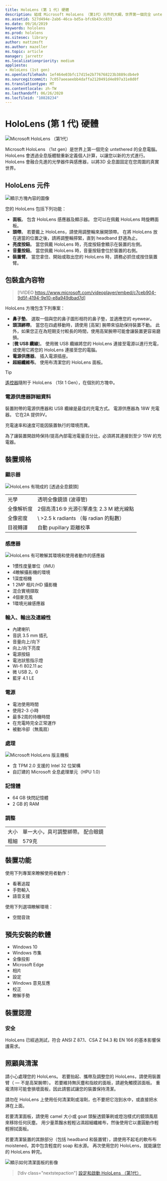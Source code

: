 ```yaml
---
title: HoloLens (第 1 代) 硬體
description: 組成 Microsoft HoloLens （第1代）元件的大綱，世界第一個完全 untethered 執行 Windows 的全息電腦。
ms.assetid: 527d494e-2ab6-46ca-bd5a-bfc6b43cc833
ms.date: 09/16/2019
keywords: hololens
ms.prod: hololens
ms.sitesec: library
author: mattzmsft
ms.author: mazeller
ms.topic: article
manager: jarrettr
ms.localizationpriority: medium
appliesto:
- HoloLens (1st gen)
ms.openlocfilehash: 1ef464e03bfc17d15e2b776768223b3889cdb4e9
ms.sourcegitcommit: 7c057aeeaeebb4daffa2120491d4e897a31e8d0f
ms.translationtype: MT
ms.contentlocale: zh-TW
ms.lasthandoff: 06/26/2020
ms.locfileid: "10828234"
---
```

# HoloLens (第 1 代) 硬體

![Microsoft HoloLens （第1代）](images/see-through-400px.jpg)

Microsoft HoloLens （1st gen）是世界上第一個完全 untethered 的全息電腦。 HoloLens 會透過全息版體驗重新定義個人計算，以讓您以新的方式進行。 HoloLens 會融合先進的光學器件與感應器，以將3D 全息圖固定在您周圍的真實世界。

## HoloLens 元件

![顯示方塊內容的圖像](images/hololens-box-contents.png)

您的 HoloLens 包括下列功能：

- **面板**。 包含 HoloLens 感應器及顯示器。 您可以在佩戴 HoloLens 時旋轉面板。
- **頭帶**。 若要戴上 HoloLens，請使用調整輪來展開頭帶。 在將 HoloLens 放在適當的位置之後，請將調整輪擰緊，直到 headband 舒適為止。
- **亮度按鈕**。 當您佩戴 HoloLens 時，亮度按鈕會顯示在裝置的左側。
- **音量按鈕**。 當您佩戴 HoloLens 時，音量按鈕會位於裝置的右側。
- **裝置臂**。 當您拿住、開始或取出您的 HoloLens 時，請務必抓住或按住裝置臂。

## 包裝盒內容物

> [!VIDEO https://www.microsoft.com/videoplayer/embed/c7ceb904-9d5f-4194-9e10-e8a949dbad7d]  

HoloLens 方塊包含下列專案：

- **鼻子墊**。 選取一個與您的鼻子圖形相符的鼻子墊，並適應您的 eyewear。
- **頭頂綁帶**。 當您在四處移動時，請使用 [高架] 腕帶來協助保持裝置不動。 此外，如果您正在為短期支付較長的時間，使用高架腕帶可能會讓裝置更容易磨損。
- [**微 USB 纜線**]。 使用微 USB 纜線將您的 HoloLens 連接至電源以進行充電，或使用它將您的 HoloLens 連接至您的電腦。
- **電源供應器**。 插入電源插座。
- **超細纖維布**。 使用布清潔您的 HoloLens 面板。

>[!TIP]
>[遙控器](hololens1-clicker.md)隨附于 HoloLens （1St 1 Gen），在個別的方塊中。

### 電源供應器詳細資料

裝置附帶的電源供應器和 USB 纜線是最佳的充電方式。 電源供應器為 18W 充電器。  它在2A 提供9V。

充電速率和速度可能因裝置執行的環境而異。

為了讓裝置開啟時保持/提高內部電池電量百分比，必須將其連接到至少 15W 的充電器。

## 裝置規格

### 顯示器

![HoloLens 有現成的 [透過全息鏡頭]](images/displays-400px.jpg)

|   |   |
| - | - |
| 光學 | 透明全像鏡頭 (波導管) |
| 全像解析度 | 2個高清16:9 光源引擎產生 2.3 M 總光線點 |
| 全像密度 | \ >2.5 k radiants （每 radian 的點數） |
| 目視轉譯 | 自動 pupillary 距離校準 |

### 感應器

![HoloLens 有可瞭解其環境和使用者動作的感應器](images/sensor-bar-400px.jpg)

- 1慣性度量單位（IMU）
- 4瞭解攝影機的環境
- 1深度相機
- 1 2MP 相片/HD 攝影機
- 混合實境擷取
- 4個麥克風
- 1環境光線感應器

### 輸入、輸出及連線性

- 內建喇叭
- 音訊 3.5 mm 插孔
- 音量向上/向下
- 向上/向下亮度
- 電源按鈕
- 電池狀態指示燈
- Wi-fi 802.11 ac
- 微 USB 2。0
- 藍牙 4.1 LE

### 電源

- 電池使用時間
- 使用2-3 小時
- 最多2周的待機時間
- 在充電時完全正常運作
- 被動冷卻（無風扇）

### 處理

![Microsoft HoloLens 版主機板](images/motherboard-400px.jpg)

- 含 TPM 2.0 支援的 Intel 32 位架構
- 自訂建的 Microsoft 全息處理單元（HPU 1.0）

### 記憶體

- 64 GB 快閃記憶體
- 2 GB 的 RAM

### 調整

|   |   |
| - | - |
| 大小 | 單一大小，具可調整綁帶。 配合眼鏡 |
| 粗細 | 579克 |

## 裝置功能

使用下列專案來瞭解使用者動作：

- 看著追蹤
- 手勢輸入
- 語音支援

使用下列選項瞭解環境：

- 空間音效

## 預先安裝的軟體

- Windows 10
- Windows 市集
- 全像投影
- Microsoft Edge
- 相片
- 設定
- Windows 意見反應
- 校正
- 瞭解手勢

## 裝置認證

### 安全

HoloLens 已經過測試，符合 ANSI Z 87.1、CSA Z 94.3 和 EN 166 的基本影響保護需求。

## 照顧與清潔

請小心處理您的 HoloLens。 若要抬起、攜帶及調整您的 HoloLens，請使用裝置臂（ &mdash; 不是高架腕帶）。 若要維持無灰塵和指紋的面板，請避免觸摸該面板。 重複清除可能會損壞面板，因此請嘗試讓您的裝置保持清潔。

請勿在 HoloLens 上使用任何清潔劑或溶劑，也不要把它泡到水中，或直接把水淋在上面。

若要清潔面板，請使用 camel 大小或 goat 頭髮透鏡筆刷或燈泡樣式的鏡頭風扇來移除任何灰塵。 用少量蒸餾水輕輕沾濕超細纖維布，然後使用它以畫圓動作輕輕擦拭面板。

若要清潔裝置的其餘部分（包括 headband 和裝置臂），請使用不起毛的軟布布 moistened，其中包含輕度的 soap 和水源。 再次使用您的 HoloLens，就能讓您的 HoloLens 幹完。

![顯示如何清潔面板的影像](images/hololens-cleaning-visor.png)

> [!div class="nextstepaction"]
> [設定和啟動 HoloLens （第1代）](hololens1-setup.md)
